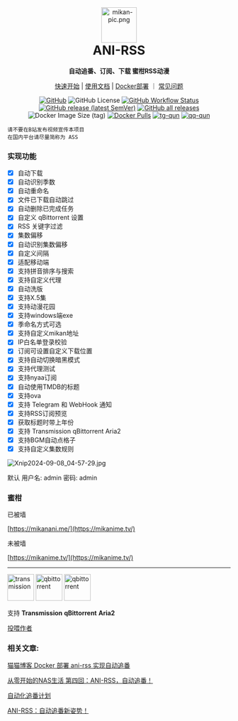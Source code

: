 <div align="center">
<img alt="mikan-pic.png" height="80" src="https://docs.wushuo.top/image/mikan-pic.png"/>
<h1 align="center" style="margin-top: 0">ANI-RSS</h1>
<p align="center">
<strong>自动追番、订阅、下载 蜜柑RSS动漫</strong>
</p>

[快速开始](https://docs.wushuo.top/start) | [使用文档](https://docs.wushuo.top/docs) | [Docker部署](https://docs.wushuo.top/docker) ｜ [常见问题](https://docs.wushuo.top/faq)

[![GitHub](https://img.shields.io/badge/-GitHub-181717?logo=github)](https://github.com/wushuo894/ani-rss)
![GitHub License](https://img.shields.io/github/license/wushuo894/ani-rss)
[![GitHub Workflow Status](https://img.shields.io/github/actions/workflow/status/wushuo894/ani-rss/maven.yml?branch=master)](https://github.com/wushuo894/ani-rss/actions/workflows/maven.yml)
[![GitHub release (latest SemVer)](https://img.shields.io/github/v/release/wushuo894/ani-rss?color=blue&label=download&sort=semver)](https://github.com/wushuo894/ani-rss/releases/latest)
[![GitHub all releases](https://img.shields.io/github/downloads/wushuo894/ani-rss/total?color=blue&label=github%20downloads)](https://github.com/wushuo894/ani-rss/releases)
![Docker Image Size (tag)](https://img.shields.io/docker/image-size/wushuo894/ani-rss/latest)
[![Docker Pulls](https://img.shields.io/docker/pulls/wushuo894/ani-rss)](https://hub.docker.com/r/wushuo894/ani-rss)
[![tg-qun](https://img.shields.io/static/v1?label=TG%E7%BE%A4&amp;message=ani-rss&amp;color=blue)](https://t.me/ani_rss)
[![qq-qun](https://img.shields.io/static/v1?label=QQ%E7%BE%A4&message=171563627&color=blue)](http://qm.qq.com/cgi-bin/qm/qr?_wv=1027&k=_EKAkxs6Ld4fWcMNAbUQzcp4tv20vjVH&authKey=KG3GAsZfKQosbAWkks%2FbEj0LCGwxoeLJ3DTU0loHkGdHLqHYgJNv3%2BmSERmYt47b&noverify=0&group_code=171563627)

</div>

    请不要在B站发布视频宣传本项目
    在国内平台请尽量简称为 ASS

### 实现功能

- [x] 自动下载
- [x] 自动识别季数
- [x] 自动重命名
- [x] 文件已下载自动跳过
- [x] 自动删除已完成任务
- [x] 自定义 qBittorrent 设置
- [x] RSS 关键字过滤
- [x] 集数偏移
- [x] 自动识别集数偏移
- [x] 自定义间隔
- [x] 适配移动端
- [x] 支持拼音排序与搜索
- [x] 支持自定义代理
- [x] 自动洗版
- [x] 支持X.5集
- [x] 支持动漫花园
- [x] 支持windows端exe
- [x] 季命名方式可选
- [x] 支持自定义mikan地址
- [x] IP白名单登录校验
- [x] 订阅可设置自定义下载位置
- [x] 支持自动切换暗黑模式
- [x] 支持代理测试
- [x] 支持nyaa订阅
- [x] 自动使用TMDB的标题
- [x] 支持ova
- [x] 支持 Telegram 和 WebHook 通知
- [x] 支持RSS订阅预览
- [x] 获取标题时带上年份
- [x] 支持 Transmission qBittorrent Aria2
- [x] 支持BGM自动点格子
- [x] 支持自定义集数规则

![Xnip2024-09-08_04-57-29.jpg](https://docs.wushuo.top/image/Xnip2024-09-08_04-57-29.jpg)

默认 用户名: admin 密码: admin

### 蜜柑

已被墙

[https://mikanani.me/](https://mikanime.tv/)

未被墙

[https://mikanime.tv/](https://mikanime.tv/)

<hr style="height: 1px;">

<div>
<img src="https://docs.wushuo.top/image/tr.png" alt="transmission" width="60">
<img src="https://docs.wushuo.top/image/qb.png" alt="qbittorrent" width="60">
<img src="https://docs.wushuo.top/image/aria2.png" alt="qbittorrent" width="60">

<p>支持 <strong>Transmission</strong> <strong>qBittorrent</strong> <strong>Aria2</strong></p>
</div>

[投喂作者](https://afdian.com/a/wushuo894)

### 相关文章:

[猫猫博客 Docker 部署 ani-rss 实现自动追番](https://catcat.blog/docker-ani-rss.html)

[从零开始的NAS生活 第四回：ANI-RSS，自动追番！](https://www.wtsss.fun/archives/qhaQ3M7v)

[自动化追番计划](http://jinghuashang.cn/posts/8f622332.html)

[ANI-RSS：自动追番新姿势！](https://www.himiku.com/archives/ani-rss.html)
